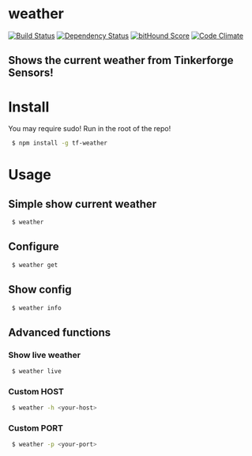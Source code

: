 # weather
[![Build Status](https://travis-ci.org/fscherwi/weather.svg)](https://travis-ci.org/fscherwi/weather) [![Dependency Status](https://david-dm.org/fscherwi/tf-weather.svg)](https://david-dm.org/fscherwi/weather) [![bitHound Score](https://www.bithound.io/github/fscherwi/weather/badges/score.svg)](https://www.bithound.io/github/fscherwi/weather) [![Code Climate](https://codeclimate.com/github/fscherwi/weather/badges/gpa.svg)](https://codeclimate.com/github/fscherwi/weather)

## Shows the current weather from Tinkerforge Sensors!
# Install
You may require sudo! Run in the root of the repo!

```sh
 $ npm install -g tf-weather
```

# Usage
## Simple show current weather

```sh
 $ weather
```

## Configure

```sh
 $ weather get
```

## Show config

```sh
 $ weather info
```

## Advanced functions
### Show live weather

```sh
 $ weather live
```

### Custom HOST

```sh
 $ weather -h <your-host>
```

### Custom PORT

```sh
 $ weather -p <your-port>
```
